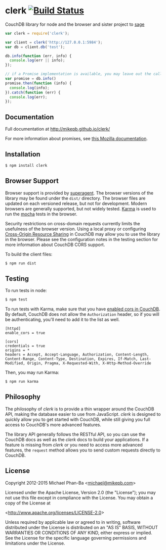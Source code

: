 # clerk [![Build Status](https://travis-ci.org/mikepb/clerk.svg)](http://travis-ci.org/mikepb/clerk)

CouchDB library for node and the browser and sister project to [sage][]

```js
var clerk = require('clerk');

var client = clerk('http://127.0.0.1:5984');
var db = client.db('test');

db.info(function (err, info) {
  console.log(err || info);
});

// if a Promise implementation is available, you may leave out the callback
var promise = db.info()
promise.then(function (info) {
  console.log(info);
}).catch(function (err) {
  console.log(err);
});
```

## Documentation

Full documentation at http://mikepb.github.io/clerk/

For more information about promises, see 
[this Mozilla documentation][promises].

## Installation

```sh
$ npm install clerk
```

## Browser Support

Browser support is provided by [superagent][]. The browser versions of the
library may be found under the `dist/` directory. The browser files are updated
on each versioned release, but not for development. Modern browsers are
generally supported, but not widely tested. [Karma][karma] is used to  run the
[mocha][] tests in the browser.

Security restrictions on cross-domain requests currently limits the usefulness
of the browser version. Using a local proxy or configuring [Cross-Origin
Resource Sharing][cors] in CouchDB may allow you to use the library in the
browser. Please see the configuration notes in the testing section for more
information about CouchDB CORS support.

To build the client files:

```sh
$ npm run dist
```

## Testing

To run tests in node:

```sh
$ npm test
```

To run tests with Karma, make sure that you have [enabled cors in
CouchDB][couchdb_cors]. By default, CouchDB does not allow the `Authorization`
header, so if you will be authenticating, you'll need to add it to the list as
well.

```
[httpd]
enable_cors = true

[cors]
credentials = true
origins = *
headers = Accept, Accept-Language, Authorization, Content-Length, Content-Range, Content-Type, Destination, Expires, If-Match, Last-Modified, Origin, Pragma, X-Requested-With, X-Http-Method-Override
```

Then, you may run Karma:

```sh
$ npm run karma
```

## Philosophy

The philosophy of *clerk* is to provide a thin wrapper around the CouchDB API,
making the database easier to use from JavaScript. *clerk* is designed to
quickly allow you to get started with CouchDB, while still giving you full
access to CouchDB's more advanced features.

The library API generally follows the RESTful API, so you can use the CouchDB
docs as well as the *clerk* docs to build your applications. If a feature is
missing from *clerk* or you need to access more advanced features, the
`request` method allows you to send custom requests directly to CouchDB.

## License

Copyright 2012-2015 Michael Phan-Ba &lt;michael@mikepb.com&gt;

Licensed under the Apache License, Version 2.0 (the "License");
you may not use this file except in compliance with the License.
You may obtain a copy of the License at

&lt;http://www.apache.org/licenses/LICENSE-2.0&gt;

Unless required by applicable law or agreed to in writing, software
distributed under the License is distributed on an "AS IS" BASIS,
WITHOUT WARRANTIES OR CONDITIONS OF ANY KIND, either express or implied.
See the License for the specific language governing permissions and
limitations under the License.

[cors]: http://www.w3.org/TR/cors/
[couchdb_cors]: http://docs.couchdb.org/en/latest/config/http.html#cross-origin-resource-sharing
[karma]: http://karma-runner.github.io
[mocha]: http://mochajs.org
[promises]: https://developer.mozilla.org/en-US/docs/Web/JavaScript/Reference/Global_Objects/Promise
[sage]: https://github.com/mikepb/sage
[superagent]: https://github.com/visionmedia/superagent
